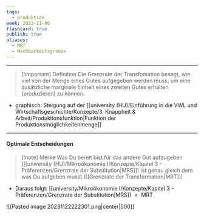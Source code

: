 ```yaml
---
tags:
  - produktion
week: 2023-11-06
flashcard: true
publish: true
aliases:
  - MRT
  - Machbarkeitsgrenze
---
```

***

> [!important] Definition
> Die Grenzrate der Transfomation besagt, wie viel von der Menge eines Gutes aufgegeben werden muss, um eine zusätzliche marginale Einheit eines zweiten Gutes erhalten (produzieren) zu können.

- graphisch: Steigung auf der [[university (HU)/Einführung in die VWL und Wirtschaftsgeschichte/Konzepte/3. Knappheit & Arbeit/Produktionsfunktion|Funktion der Produktionsmöglichkeitenmenge]]

***
#### Optimale Entscheidungen

> [!note] Merke
> Was Du bereit bist für das andere Gut aufzugeben ([[university (HU)/Mikroökonomie I/Konzepte/Kapitel 3 - Präferenzen/Grenzrate der Substitution|MRS]]) ist genau gleich dem was Du aufgeben musst ([[Grenzrate der Transformation|MRT]])

- Daraus folgt: $\text{ [[university/Mikroökonomie I/Konzepte/Kapitel 3 - Präferenzen/Grenzrate der Substitution|MRS]] } = \text{ MRT }$

![[Pasted image 20231122222301.png|center|500]]

